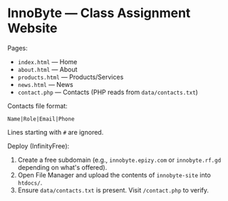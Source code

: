 
# InnoByte — Class Assignment Website

Pages:
- `index.html` — Home
- `about.html` — About
- `products.html` — Products/Services
- `news.html` — News
- `contact.php` — Contacts (PHP reads from `data/contacts.txt`)

Contacts file format:
```
Name|Role|Email|Phone
```
Lines starting with `#` are ignored.

Deploy (InfinityFree):
1. Create a free subdomain (e.g., `innobyte.epizy.com` or `innobyte.rf.gd` depending on what's offered).
2. Open File Manager and upload the contents of `innobyte-site` into `htdocs/`.
3. Ensure `data/contacts.txt` is present. Visit `/contact.php` to verify.

